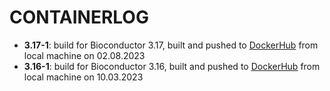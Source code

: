 # CONTAINERLOG

- **3.17-1**: build for Bioconductor 3.17, built and pushed to [DockerHub](https://hub.docker.com/r/atpoint/dockerbioc/tags) from local machine on 02.08.2023
- **3.16-1**: build for Bioconductor 3.16, built and pushed to [DockerHub](https://hub.docker.com/r/atpoint/dockerbioc/tags) from local machine on 10.03.2023